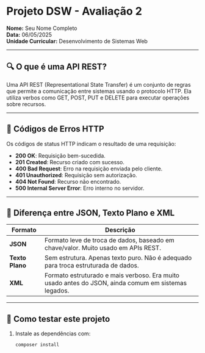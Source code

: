 # Projeto DSW - Avaliação 2

**Nome:** Seu Nome Completo  
**Data:** 06/05/2025  
**Unidade Curricular:** Desenvolvimento de Sistemas Web

---

## 🔍 O que é uma API REST?

Uma API REST (Representational State Transfer) é um conjunto de regras que permite a comunicação entre sistemas usando o protocolo HTTP. Ela utiliza verbos como GET, POST, PUT e DELETE para executar operações sobre recursos.

---

## 🔢 Códigos de Erros HTTP

Os códigos de status HTTP indicam o resultado de uma requisição:
- **200 OK**: Requisição bem-sucedida.
- **201 Created**: Recurso criado com sucesso.
- **400 Bad Request**: Erro na requisição enviada pelo cliente.
- **401 Unauthorized**: Requisição sem autorização.
- **404 Not Found**: Recurso não encontrado.
- **500 Internal Server Error**: Erro interno no servidor.

---

## 🔄 Diferença entre JSON, Texto Plano e XML

| Formato      | Descrição |
|--------------|-----------|
| **JSON**     | Formato leve de troca de dados, baseado em chave/valor. Muito usado em APIs REST. |
| **Texto Plano** | Sem estrutura. Apenas texto puro. Não é adequado para troca estruturada de dados. |
| **XML**      | Formato estruturado e mais verboso. Era muito usado antes do JSON, ainda comum em sistemas legados. |

---

## 🧪 Como testar este projeto

1. Instale as dependências com:
   ```bash
   composer install
